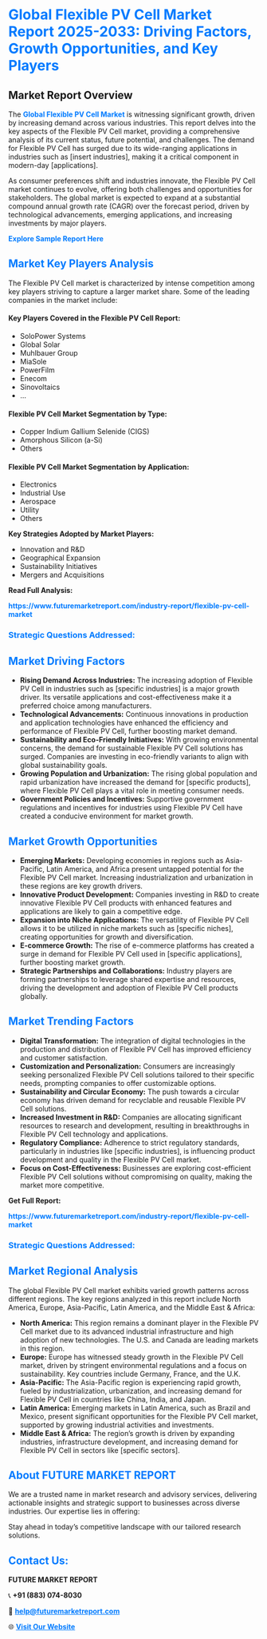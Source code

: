 <h1 style="color: #007BFF;">Global Flexible PV Cell Market Report 2025-2033: Driving Factors, Growth Opportunities, and Key Players</h1>

<section id="overview">
<h2>Market Report Overview</h2>
<p>The <a href="https://www.futuremarketreport.com/industry-report/flexible-pv-cell-market" style="color: #007BFF; text-decoration: none;"><strong>Global Flexible PV Cell Market</strong></a> is witnessing significant growth, driven by increasing demand across various industries. This report delves into the key aspects of the Flexible PV Cell market, providing a comprehensive analysis of its current status, future potential, and challenges. The demand for Flexible PV Cell has surged due to its wide-ranging applications in industries such as [insert industries], making it a critical component in modern-day [applications].</p>
<p>As consumer preferences shift and industries innovate, the Flexible PV Cell market continues to evolve, offering both challenges and opportunities for stakeholders. The global market is expected to expand at a substantial compound annual growth rate (CAGR) over the forecast period, driven by technological advancements, emerging applications, and increasing investments by major players.</p>
</section>

<section id="overview">
<p><a href="https://www.futuremarketreport.com/request-sample/reportId=105561" style="color: #007BFF; text-decoration: none;"><strong>Explore Sample Report Here</strong></a></p>
</section>

<section id="key-players">
<h2 style="color: #007BFF;">Market Key Players Analysis</h2>
<p>The Flexible PV Cell market is characterized by intense competition among key players striving to capture a larger market share. Some of the leading companies in the market include:</p>
<h4>Key Players Covered in the Flexible PV Cell Report:</h4>
<ul><li>SoloPower Systems</li><li>Global Solar</li><li>Muhlbauer Group</li><li>MiaSole</li><li>PowerFilm</li><li>Enecom</li><li>Sinovoltaics</li><li>...</li></ul>
<h4>Flexible PV Cell Market Segmentation by Type:</h4>
<ul><li>Copper Indium Gallium Selenide (CIGS)</li><li>Amorphous Silicon (a-Si)</li><li>Others</li></ul>

<h4>Flexible PV Cell Market Segmentation by Application:</h4>
<ul><li>Electronics</li><li>Industrial Use</li><li>Aerospace</li><li>Utility</li><li>Others</li></ul>
<p><strong>Key Strategies Adopted by Market Players:</strong></p>
<ul>
<li>Innovation and R&D</li>
<li>Geographical Expansion</li>
<li>Sustainability Initiatives</li>
<li>Mergers and Acquisitions</li>
</ul>
</section>

<section>
<p><strong>Read Full Analysis: </strong></p><a href="https://www.futuremarketreport.com/industry-report/flexible-pv-cell-market" style="color: #007BFF; text-decoration: none;"><strong>https://www.futuremarketreport.com/industry-report/flexible-pv-cell-market</strong></a>
<h3 style="color: #007BFF;">Strategic Questions Addressed:</h3>
</section>

<section id="driving-factors">
<h2 style="color: #007BFF;">Market Driving Factors</h2>
<ul>
<li><strong>Rising Demand Across Industries:</strong> The increasing adoption of Flexible PV Cell in industries such as [specific industries] is a major growth driver. Its versatile applications and cost-effectiveness make it a preferred choice among manufacturers.</li>
<li><strong>Technological Advancements:</strong> Continuous innovations in production and application technologies have enhanced the efficiency and performance of Flexible PV Cell, further boosting market demand.</li>
<li><strong>Sustainability and Eco-Friendly Initiatives:</strong> With growing environmental concerns, the demand for sustainable Flexible PV Cell solutions has surged. Companies are investing in eco-friendly variants to align with global sustainability goals.</li>
<li><strong>Growing Population and Urbanization:</strong> The rising global population and rapid urbanization have increased the demand for [specific products], where Flexible PV Cell plays a vital role in meeting consumer needs.</li>
<li><strong>Government Policies and Incentives:</strong> Supportive government regulations and incentives for industries using Flexible PV Cell have created a conducive environment for market growth.</li>
</ul>
</section>

<section id="growth-opportunities">
<h2 style="color: #007BFF;">Market Growth Opportunities</h2>
<ul>
<li><strong>Emerging Markets:</strong> Developing economies in regions such as Asia-Pacific, Latin America, and Africa present untapped potential for the Flexible PV Cell market. Increasing industrialization and urbanization in these regions are key growth drivers.</li>
<li><strong>Innovative Product Development:</strong> Companies investing in R&D to create innovative Flexible PV Cell products with enhanced features and applications are likely to gain a competitive edge.</li>
<li><strong>Expansion into Niche Applications:</strong> The versatility of Flexible PV Cell allows it to be utilized in niche markets such as [specific niches], creating opportunities for growth and diversification.</li>
<li><strong>E-commerce Growth:</strong> The rise of e-commerce platforms has created a surge in demand for Flexible PV Cell used in [specific applications], further boosting market growth.</li>
<li><strong>Strategic Partnerships and Collaborations:</strong> Industry players are forming partnerships to leverage shared expertise and resources, driving the development and adoption of Flexible PV Cell products globally.</li>
</ul>
</section>

<section id="trending-factors">
<h2 style="color: #007BFF;">Market Trending Factors</h2>
<ul>
<li><strong>Digital Transformation:</strong> The integration of digital technologies in the production and distribution of Flexible PV Cell has improved efficiency and customer satisfaction.</li>
<li><strong>Customization and Personalization:</strong> Consumers are increasingly seeking personalized Flexible PV Cell solutions tailored to their specific needs, prompting companies to offer customizable options.</li>
<li><strong>Sustainability and Circular Economy:</strong> The push towards a circular economy has driven demand for recyclable and reusable Flexible PV Cell solutions.</li>
<li><strong>Increased Investment in R&D:</strong> Companies are allocating significant resources to research and development, resulting in breakthroughs in Flexible PV Cell technology and applications.</li>
<li><strong>Regulatory Compliance:</strong> Adherence to strict regulatory standards, particularly in industries like [specific industries], is influencing product development and quality in the Flexible PV Cell market.</li>
<li><strong>Focus on Cost-Effectiveness:</strong> Businesses are exploring cost-efficient Flexible PV Cell solutions without compromising on quality, making the market more competitive.</li>
</ul>
</section>

<section>
<p><strong>Get Full Report: </strong></p><a href="https://www.futuremarketreport.com/industry-report/flexible-pv-cell-market" style="color: #007BFF; text-decoration: none;"><strong>https://www.futuremarketreport.com/industry-report/flexible-pv-cell-market</strong></a>
<h3 style="color: #007BFF;">Strategic Questions Addressed:</h3>
</section>


<section id="regional-analysis">
<h2 style="color: #007BFF;">Market Regional Analysis</h2>
<p>The global Flexible PV Cell market exhibits varied growth patterns across different regions. The key regions analyzed in this report include North America, Europe, Asia-Pacific, Latin America, and the Middle East & Africa:</p>
<ul>
<li><strong>North America:</strong> This region remains a dominant player in the Flexible PV Cell market due to its advanced industrial infrastructure and high adoption of new technologies. The U.S. and Canada are leading markets in this region.</li>
<li><strong>Europe:</strong> Europe has witnessed steady growth in the Flexible PV Cell market, driven by stringent environmental regulations and a focus on sustainability. Key countries include Germany, France, and the U.K.</li>
<li><strong>Asia-Pacific:</strong> The Asia-Pacific region is experiencing rapid growth, fueled by industrialization, urbanization, and increasing demand for Flexible PV Cell in countries like China, India, and Japan.</li>
<li><strong>Latin America:</strong> Emerging markets in Latin America, such as Brazil and Mexico, present significant opportunities for the Flexible PV Cell market, supported by growing industrial activities and investments.</li>
<li><strong>Middle East & Africa:</strong> The region’s growth is driven by expanding industries, infrastructure development, and increasing demand for Flexible PV Cell in sectors like [specific sectors].</li>
</ul>
</section>

<footer>
<h2 style="color: #007BFF;">About FUTURE MARKET REPORT</h2>
<p>We are a trusted name in market research and advisory services, delivering actionable insights and strategic support to businesses across diverse industries. Our expertise lies in offering:</p>

<p>Stay ahead in today’s competitive landscape with our tailored research solutions.</p>

<h2 style="color: #007BFF;">Contact Us:</h2>
<p><strong>FUTURE MARKET REPORT</strong></p>
<p>📞 <strong>+91 (883) 074-8030</strong></p>
<p>📧 <strong><a href="mailto:help@futuremarketreport.com" style="color: #007BFF;">help@futuremarketreport.com</a></strong></p>
<p>🌐 <strong><a href="https://www.futuremarketreport.com/" style="color: #007BFF;">Visit Our Website</a></strong></p>
</footer>